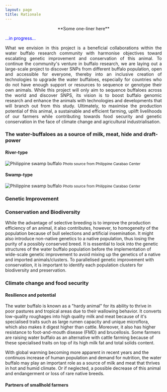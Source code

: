 ```yaml
---
layout: page
title: Rationale
---
```

<p align="center">
**Some one-liner here**
</p>

<span style="color:blue">...in progress...</span>

<p><div style="text-align: justify">
What we envision in this project is a beneficial collaborations within the water buffalo research community with harmonise objectives toward escalating genetic improvement and conservation of this animal. To continue the community's venture in buffalo research, we are laying out a large-scale project to discover SNPs from different buffalo population, open and accessible for everyone, thereby into an inclusive creation of technologies to upgrade the water buffaloes, especially for countries who do not have enough support or resources to sequence or genotype their own animals. While this project will only aim to sequence buffaloes across the world and discover SNPS, its vision is to boost buffalo genomic research and enhance the animals with technologies and developments that will branch out from this study. Ultimately, to maximise the production potential of this animal, a sustainable and efficient farming, uplift livelihoods of our farmers while contributing towards food security and genetic conservation in the face of climate change and agricultural industrialisation.
</div></p>

### The water-buffaloes as a source of milk, meat, hide and draft-power

#### River-type
<img src="/assets/img/rb_1.jpg" alt="Philippine swamp buffalo">
<small>Photo source from Philippine Carabao Center</small>




#### Swamp-type

<img src="/assets/img/sb_1.jpg" alt="Philippine swamp buffalo">
<small>Photo source from Philippine Carabao Center</small>





### Genetic Improvement


<!-- How sequence analysis and SNP chip is important- for selective breeding, parentage, optimal mating, and diversity and conservation applications -->



### Conservation and Biodiversity

While the advantage of selective breeding is to improve the production efficiency of an animal, it also contributes, however, to homogeneity of the population because of bull selections and artificial insemination. It might also introduce non-native genetics to a native population, thus losing the purity of a possibly conserved breed. It is essential to look into the genetic structures of the water buffalo population before the implementation of wide-scale genetic improvement to avoid mixing up the genetics of a native and imported animals/clusters. To parallelised genetic improvement with conservation, it is important to identify each population clusters for biodiversity and preservation.

### Climate change and food security

#### Resilience and potential

The water buffalo is known as a "hardy animal" for its ability to thrive in poor pastures and tropical areas due to their wallowing behavior. It converts low-quality roughages into high quality milk and meat because of it's specialised traits such as large rumen capacity and unique microflora, which also makes it digest higher than cattle. Moreover, it also has higher resistance to foot-and-mouth disease (FMD) and brucellosis. Some farmers are raising water buffalo as an alternative with cattle farming because of these specialised traits on top of its high milk fat and total solids content.

With global warming becoming more apparent in recent years and the continuos increase of human population and demand for nutrition, the water buffalo may play an important role as a source of milk and meat that thrives in hot and humid climate. Or if neglected, a possible decrease of this animal and endangerment or loss of rare native breeds.

<!-- https://www.sciencedirect.com/science/article/pii/B9780123744074002296, https://www.ncbi.nlm.nih.gov/pmc/articles/PMC7738740/ -->

#### Partners of smallhold farmers


